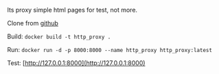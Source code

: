 Its proxy simple html pages for test, not more.


Clone from [github]()

Build: `docker build -t http_proxy .`

Run: `docker run -d -p 8000:8000 --name http_proxy http_proxy:latest`

Test: [http://127.0.0.1:8000](http://127.0.0.1:8000)
